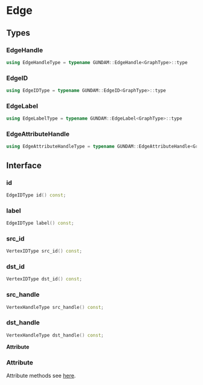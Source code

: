 # Edge

## Types

### EdgeHandle 
```c++
using EdgeHandleType = typename GUNDAM::EdgeHandle<GraphType>::type
```
### EdgeID
```c++
using EdgeIDType = typename GUNDAM::EdgeID<GraphType>::type
```
### EdgeLabel
```c++
using EdgeLabelType = typename GUNDAM::EdgeLabel<GraphType>::type
```
### EdgeAttributeHandle
```c++
using EdgeAttributeHandleType = typename GUNDAM::EdgeAttributeHandle<GraphType>::type
```

## Interface

### id
```c++
EdgeIDType id() const;
```

### label
```c++
EdgeIDType label() const;
```

### src_id
```c++
VertexIDType src_id() const;
```

### dst_id
```c++
VertexIDType dst_id() const;
```

### src_handle
```c++
VertexHandleType src_handle() const;
```

### dst_handle
```c++
VertexHandleType dst_handle() const;
```

**Attribute**

### Attribute
Attribute methods see [here](/doc/prog_doc/attribute.md).
